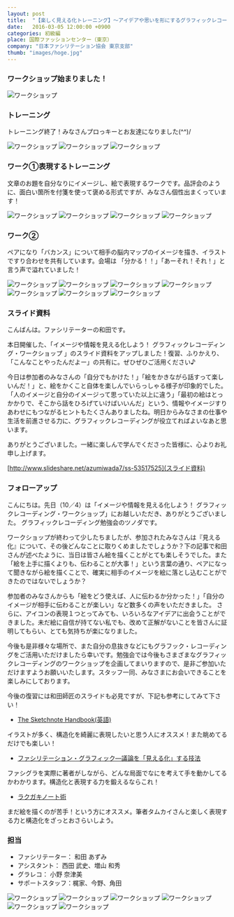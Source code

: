 ```yaml
---
layout: post
title:  "【楽しく見える化トレーニング】～アイデアや思いを形にするグラフィックレコーディング～"
date:   2016-03-05 12:00:00 +0900
categories: 初級編
place: 国際ファッションセンター（東京）
company: "日本ファシリテーション協会 東京支部"
thumb: "images/hoge.jpg"
---
```



### ワークショップ始まりました！

![ワークショップ](/img/activities/2015.02.08/01.jpg)

### トレーニング

トレーニング終了！みなさんプロっキーとお友達になりました(^^)/

![ワークショップ](/img/activities/2015.02.08/02a.jpg)
![ワークショップ](/img/activities/2015.02.08/02b.jpg)
![ワークショップ](/img/activities/2015.02.08/02c.jpg)

### ワーク①表現するトレーニング

文章のお題を自分なりにイメージし、絵で表現するワークです。品評会のように、面白い箇所を付箋を使って褒める形式ですが、みなさん個性出まくっています！

![ワークショップ](/img/activities/2015.02.08/03a.jpg)
![ワークショップ](/img/activities/2015.02.08/03b.jpg)
![ワークショップ](/img/activities/2015.02.08/03c.jpg)
![ワークショップ](/img/activities/2015.02.08/03d.jpg)

### ワーク②

ペアになり「バカンス」について相手の脳内マップのイメージを描き、イラストですり合わせを共有しています。会場は 「分かる！！」「あーそれ！それ！」と言う声で溢れていました！

![ワークショップ](/img/activities/2015.02.08/04a.jpg)
![ワークショップ](/img/activities/2015.02.08/04b.jpg)
![ワークショップ](/img/activities/2015.02.08/04c.jpg)
![ワークショップ](/img/activities/2015.02.08/04d.jpg)
![ワークショップ](/img/activities/2015.02.08/04e.jpg)
![ワークショップ](/img/activities/2015.02.08/04f.jpg)
![ワークショップ](/img/activities/2015.02.08/04g.jpg)


### スライド資料

こんばんは。ファシリテーターの和田です。

本日開催した、「イメージや情報を見える化しよう！ グラフィックレコーディング・ワークショップ 」のスライド資料をアップしました！復習、ふりかえり、「こんなことやったんだよー」の共有に。ぜひぜひご活用ください♪

今日は参加者のみなさんの「自分でもかけた！」「絵をかきながら話すって楽しいんだ！」と、絵をかくこと自体を楽しんでいらっしゃる様子が印象的でした。「人のイメージと自分のイメージって思っていた以上に違う」「最初の絵はとっかかりで、そこから話をひろげていけばいいんだ」という、情報やイメージすりあわせにもつながるヒントもたくさんありましたね。明日からみなさまの仕事や生活を前進させる力に、グラフィックレコーディングが役立てればよいなあと思います。

ありがとうございました。一緒に楽しんで学んでくださった皆様に、心よりお礼申し上げます。

[http://www.slideshare.net/azumiwada7/ss-53517525](スライド資料)

### フォローアップ

こんにちは。先日（10／4）は「イメージや情報を見える化しよう！ グラフィックレコーディング・ワークショップ」にお越しいただき、ありがとうございました。
グラフィックレコーディング勉強会のツノダです。

ワークショップが終わって少したちましたが、参加されたみなさんは『見える化』について、その後どんなことに取りくめましたでしょうか？下の記事で和田さんが述べたように、当日は皆さん絵を描くことがとても楽しそうでした。また「絵を上手に描くよりも、伝わることが大事！」という言葉の通り、ペアになって聞きながら絵を描くことで、確実に相手のイメージを絵に落とし込むことができたのではないでしょうか？

参加者のみなさんからも「絵をどう使えば、人に伝わるか分かった！」「自分のイメージが相手に伝わることが楽しい」など数多くの声をいただきました。
さらに、アイコンの表現１つとってみても、いろいろなアイデアに出会うことができました。未だ絵に自信が持てない私でも、改めて正解がないことを皆さんに証明してもらい、とても気持ちが楽になりました。

今後も是非様々な場所で、また自分の息抜きなどにもグラフック・レコーディングをご活用いただけましたら幸いです。勉強会では今後もさまざまなグラフィックレコーディングのワークショップを企画してまいりますので、是非ご参加いただけますようお願いいたします。スタッフ一同、みなさまにお会いできることを楽しみにしております。

今後の復習には和田師匠のスライドも必見ですが、下記も参考にしてみて下さい！

- [The Sketchnote Handbook(英語)](http://www.amazon.co.jp/dp/0321857895/)

イラストが多く、構造化を綺麗に表現したいと思う人にオススメ！また眺めてるだけでも楽しい！

- [ファシリテーション・グラフィック―議論を「見える化」する技法](http://www.amazon.co.jp/gp/product/4532312884)

ファシグラを実際に著者がしながら、どんな局面でなにを考えて手を動かしてるかわかります。構造化と表現する力を鍛えるならこれ！

- [ラクガキノート術](http://www.amazon.co.jp/dp/4777935396/)

まだ絵を描くのが苦手！という方にオススメ。筆者タムカイさんと楽しく表現する力と構造化をざっとおさらいしよう。

### 担当

- ファシリテーター： 和田 あずみ
- アシスタント： 西田 武史、増山 和秀
- グラレコ： 小野 奈津美
- サポートスタッフ：梶家、今野、角田

![ワークショップ](/img/activities/2015.02.08/06a.jpg)
![ワークショップ](/img/activities/2015.02.08/06b.jpg)
![ワークショップ](/img/activities/2015.02.08/06c.jpg)
![ワークショップ](/img/activities/2015.02.08/06d.jpg)
![ワークショップ](/img/activities/2015.02.08/06e.jpg)
![ワークショップ](/img/activities/2015.02.08/06f.jpg)
